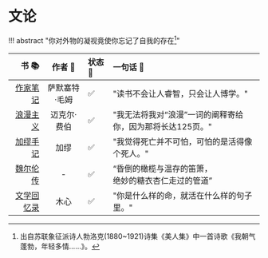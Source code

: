# 文论


!!! abstract "你对外物的凝视竟使你忘记了自我的存在[^1]"


|                               书 📚 |    作者 📝     | 状态 🔋 | 一句话 🍄                                                  |
| ---------------------------------: | :-----------: | :----- | :-------------------------------------------------------- |
|     [作家笔记](./Writers_notes.md) | 萨默塞特·毛姆 | ✅      | "读书不会让人睿智，只会让人博学。"                        |
|       [浪漫主义](./Romanticism.md) |  迈克尔·费伯  | ✅      | "我无法将我对“浪漫”一词的阐释寄给你，因为那将长达125页。" |
|      [加缪手记](./Camus_script.md) |     加缪      | ✅      | "我觉得死亡并不可怕，可怕的是活得像个死人。"              |
|           [魏尔伦传](./Verlain.md) |       -       | ✅      | “昏倒的橄榄与温存的笛箫，<br> 绝妙的糖衣杏仁走过的管道”   |
| [文学回忆录](./Literature_memo.md) |     木心      | ✅      | "你是什么样的命，就活在什么样的句子里。"                  |




[^1]: 出自苏联象征派诗人勃洛克(1880~1921)诗集《美人集》中一首诗歌《我朝气蓬勃，年轻多情……》。